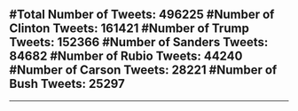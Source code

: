 #Total Number of Tweets: 496225 
#Number of Clinton Tweets: 161421
#Number of Trump Tweets: 152366
#Number of Sanders Tweets: 84682
#Number of Rubio Tweets: 44240
#Number of Carson Tweets: 28221
#Number of Bush Tweets: 25297
---
---
